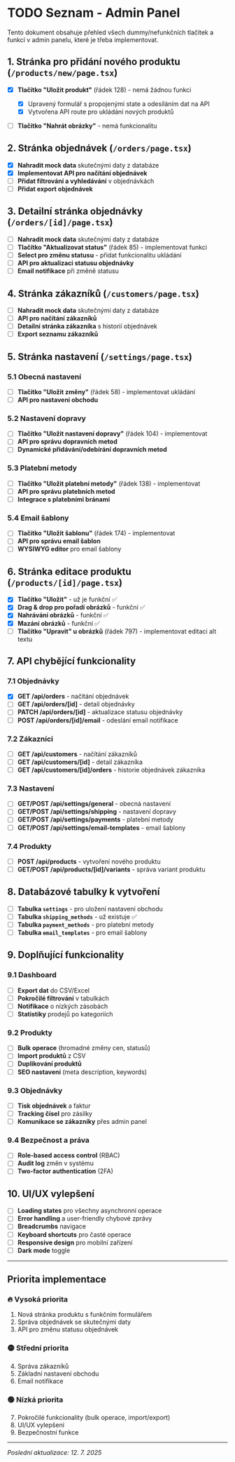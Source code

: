 # TODO Seznam - Admin Panel

Tento dokument obsahuje přehled všech dummy/nefunkčních tlačítek a funkcí v admin panelu, které je třeba implementovat.

## 1. Stránka pro přidání nového produktu (`/products/new/page.tsx`)

- [x] **Tlačítko "Uložit produkt"** (řádek 128) - nemá žádnou funkci

  - [x] Upravený formulář s propojenými state a odesíláním dat na API
  - [x] Vytvořena API route pro ukládání nových produktů
- [ ] **Tlačítko "Nahrát obrázky"** - nemá funkcionalitu

## 2. Stránka objednávek (`/orders/page.tsx`)

- [x] **Nahradit mock data** skutečnými daty z databáze
- [x] **Implementovat API pro načítání objednávek**
- [ ] **Přidat filtrování a vyhledávání** v objednávkách
- [ ] **Přidat export objednávek**

## 3. Detailní stránka objednávky (`/orders/[id]/page.tsx`)

- [ ] **Nahradit mock data** skutečnými daty z databáze
- [ ] **Tlačítko "Aktualizovat status"** (řádek 85) - implementovat funkci
- [ ] **Select pro změnu statusu** - přidat funkcionalitu ukládání
- [ ] **API pro aktualizaci statusu objednávky**
- [ ] **Email notifikace** při změně statusu

## 4. Stránka zákazníků (`/customers/page.tsx`)

- [ ] **Nahradit mock data** skutečnými daty z databáze
- [ ] **API pro načítání zákazníků**
- [ ] **Detailní stránka zákazníka** s historií objednávek
- [ ] **Export seznamu zákazníků**

## 5. Stránka nastavení (`/settings/page.tsx`)

### 5.1 Obecná nastavení
- [ ] **Tlačítko "Uložit změny"** (řádek 58) - implementovat ukládání
- [ ] **API pro nastavení obchodu**

### 5.2 Nastavení dopravy
- [ ] **Tlačítko "Uložit nastavení dopravy"** (řádek 104) - implementovat
- [ ] **API pro správu dopravních metod**
- [ ] **Dynamické přidávání/odebírání dopravních metod**

### 5.3 Platební metody
- [ ] **Tlačítko "Uložit platební metody"** (řádek 138) - implementovat
- [ ] **API pro správu platebních metod**
- [ ] **Integrace s platebními bránami**

### 5.4 Email šablony
- [ ] **Tlačítko "Uložit šablonu"** (řádek 174) - implementovat
- [ ] **API pro správu email šablon**
- [ ] **WYSIWYG editor** pro email šablony

## 6. Stránka editace produktu (`/products/[id]/page.tsx`)

- [x] **Tlačítko "Uložit"** - už je funkční ✅
- [x] **Drag & drop pro pořadí obrázků** - funkční ✅
- [x] **Nahrávání obrázků** - funkční ✅
- [x] **Mazání obrázků** - funkční ✅
- [ ] **Tlačítko "Upravit" u obrázků** (řádek 797) - implementovat editaci alt textu

## 7. API chybějící funkcionality

### 7.1 Objednávky
- [x] **GET /api/orders** - načítání objednávek
- [ ] **GET /api/orders/[id]** - detail objednávky
- [ ] **PATCH /api/orders/[id]** - aktualizace statusu objednávky
- [ ] **POST /api/orders/[id]/email** - odeslání email notifikace

### 7.2 Zákazníci
- [ ] **GET /api/customers** - načítání zákazníků
- [ ] **GET /api/customers/[id]** - detail zákazníka
- [ ] **GET /api/customers/[id]/orders** - historie objednávek zákazníka

### 7.3 Nastavení
- [ ] **GET/POST /api/settings/general** - obecná nastavení
- [ ] **GET/POST /api/settings/shipping** - nastavení dopravy
- [ ] **GET/POST /api/settings/payments** - platební metody
- [ ] **GET/POST /api/settings/email-templates** - email šablony

### 7.4 Produkty
- [ ] **POST /api/products** - vytvoření nového produktu
- [ ] **GET/POST /api/products/[id]/variants** - správa variant produktu

## 8. Databázové tabulky k vytvoření

- [ ] **Tabulka `settings`** - pro uložení nastavení obchodu
- [ ] **Tabulka `shipping_methods`** - už existuje ✅
- [ ] **Tabulka `payment_methods`** - pro platební metody
- [ ] **Tabulka `email_templates`** - pro email šablony

## 9. Doplňující funkcionality

### 9.1 Dashboard
- [ ] **Export dat** do CSV/Excel
- [ ] **Pokročilé filtrování** v tabulkách
- [ ] **Notifikace** o nízkých zásobách
- [ ] **Statistiky** prodejů po kategoriích

### 9.2 Produkty
- [ ] **Bulk operace** (hromadné změny cen, statusů)
- [ ] **Import produktů** z CSV
- [ ] **Duplikování produktů**
- [ ] **SEO nastavení** (meta description, keywords)

### 9.3 Objednávky
- [ ] **Tisk objednávek** a faktur
- [ ] **Tracking čísel** pro zásilky
- [ ] **Komunikace se zákazníky** přes admin panel

### 9.4 Bezpečnost a práva
- [ ] **Role-based access control** (RBAC)
- [ ] **Audit log** změn v systému
- [ ] **Two-factor authentication** (2FA)

## 10. UI/UX vylepšení

- [ ] **Loading states** pro všechny asynchronní operace
- [ ] **Error handling** a user-friendly chybové zprávy
- [ ] **Breadcrumbs** navigace
- [ ] **Keyboard shortcuts** pro časté operace
- [ ] **Responsive design** pro mobilní zařízení
- [ ] **Dark mode** toggle

---

## Priorita implementace

### 🔥 Vysoká priorita
1. Nová stránka produktu s funkčním formulářem
2. Správa objednávek se skutečnými daty
3. API pro změnu statusu objednávek

### 🟡 Střední priorita
4. Správa zákazníků
5. Základní nastavení obchodu
6. Email notifikace

### 🟢 Nízká priorita
7. Pokročilé funkcionality (bulk operace, import/export)
8. UI/UX vylepšení
9. Bezpečnostní funkce

---

*Poslední aktualizace: 12. 7. 2025*
